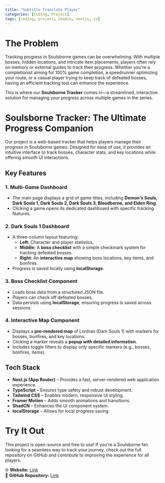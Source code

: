 ```yaml
---
title: "Subtitle Translate Player"
categories: [Coding, Project]
tags: [coding, project, shadcn, nextjs, js]
---
```


# The Problem

Tracking progress in Soulsborne games can be overwhelming. With multiple bosses, hidden locations, and intricate item placements, players often rely on memory or external guides to track their progress. Whether you're a completionist aiming for 100% game completion, a speedrunner optimizing your route, or a casual player trying to keep track of defeated bosses, having an efficient tracking tool can enhance the experience.

This is where our **Soulsborne Tracker** comes in—a streamlined, interactive solution for managing your progress across multiple games in the series.

# Soulsborne Tracker: The Ultimate Progress Companion

Our project is a web-based tracker that helps players manage their progress in Soulsborne games. Designed for ease of use, it provides an intuitive interface to track bosses, character stats, and key locations while offering smooth UI interactions.

## Key Features

### 1. Multi-Game Dashboard
- The main page displays a grid of game titles, including **Demon's Souls, Dark Souls 1, Dark Souls 2, Dark Souls 3, Bloodborne, and Elden Ring**.
- Clicking a game opens its dedicated dashboard with specific tracking features.

### 2. Dark Souls 1 Dashboard
- A three-column layout featuring:
  - **Left:** Character and player statistics.
  - **Middle:** A **boss checklist** with a simple checkmark system for tracking defeated bosses.
  - **Right:** An **interactive map** showing boss locations, key items, and bonfires.
- Progress is saved locally using **localStorage**.

### 3. Boss Checklist Component
- Loads boss data from a structured JSON file.
- Players can check off defeated bosses.
- Data persists using **localStorage**, ensuring progress is saved across sessions.

### 4. Interactive Map Component
- Displays a **pre-rendered map** of Lordran (Dark Souls 1) with markers for bosses, bonfires, and key locations.
- Clicking a marker reveals a **popup with detailed information**.
- Includes toggle filters to display only specific markers (e.g., bosses, bonfires, items).

## Tech Stack
- **Next.js (App Router)** – Provides a fast, server-rendered web application experience.
- **TypeScript** – Ensures type safety and robust development.
- **Tailwind CSS** – Enables modern, responsive UI styling.
- **Framer Motion** – Adds smooth animations and transitions.
- **ShadCN** – Enhances the UI component system.
- **localStorage** – Allows for local progress saving

# Try It Out
This project is open-source and free to use! If you're a Soulsborne fan looking for a seamless way to track your journey, check out the full repository on GitHub and contribute to improving the experience for all players.

🌐 **Website:** [Link](https://kyattpl.github.io/soulsborne-tracker/)<br />
🔗 **GitHub Repository:** [Link](https://github.com/kyattpl/soulsborne-tracker)